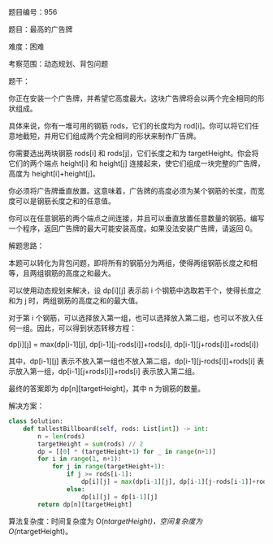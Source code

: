 题目编号：956

题目：最高的广告牌

难度：困难

考察范围：动态规划、背包问题

题干：

你正在安装一个广告牌，并希望它高度最大。这块广告牌将会以两个完全相同的形状组成。

具体来说，你有一堆可用的钢筋 rods，它们的长度均为 rod[i]。你可以将它们任意地截短，并用它们组成两个完全相同的形状来制作广告牌。

你需要选出两块钢筋 rods[i] 和 rods[j]，它们长度之和为 targetHeight。你会将它们的两个端点 height[i] 和 height[j] 连接起来，使它们组成一块完整的广告牌，高度为 height[i]+height[j]。

你必须将广告牌垂直放置。这意味着，广告牌的高度必须为某个钢筋的长度，而宽度可以是钢筋长度之和的任意值。

你可以在任意钢筋的两个端点之间连接，并且可以垂直放置任意数量的钢筋。编写一个程序，返回广告牌的最大可能安装高度。如果没法安装广告牌，请返回 0。

解题思路：

本题可以转化为背包问题，即将所有的钢筋分为两组，使得两组钢筋长度之和相等，且两组钢筋的高度之和最大。

可以使用动态规划来解决，设 dp[i][j] 表示前 i 个钢筋中选取若干个，使得长度之和为 j 时，两组钢筋的高度之和的最大值。

对于第 i 个钢筋，可以选择放入第一组，也可以选择放入第二组，也可以不放入任何一组。因此，可以得到状态转移方程：

dp[i][j] = max(dp[i-1][j], dp[i-1][j-rods[i]]+rods[i], dp[i-1][j+rods[i]]+rods[i])

其中，dp[i-1][j] 表示不放入第一组也不放入第二组，dp[i-1][j-rods[i]]+rods[i] 表示放入第一组，dp[i-1][j+rods[i]]+rods[i] 表示放入第二组。

最终的答案即为 dp[n][targetHeight]，其中 n 为钢筋的数量。

解决方案：

```python
class Solution:
    def tallestBillboard(self, rods: List[int]) -> int:
        n = len(rods)
        targetHeight = sum(rods) // 2
        dp = [[0] * (targetHeight+1) for _ in range(n+1)]
        for i in range(1, n+1):
            for j in range(targetHeight+1):
                if j >= rods[i-1]:
                    dp[i][j] = max(dp[i-1][j], dp[i-1][j-rods[i-1]]+rods[i-1], dp[i-1][j+rods[i-1]]+rods[i-1])
                else:
                    dp[i][j] = dp[i-1][j]
        return dp[n][targetHeight]
```

算法复杂度：时间复杂度为 O(n*targetHeight)，空间复杂度为 O(n*targetHeight)。